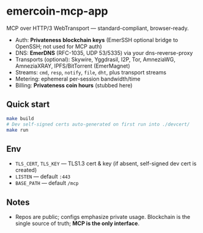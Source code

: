# emercoin-mcp-app

MCP over HTTP/3 WebTransport — standard-compliant, browser-ready.

- Auth: **Privateness blockchain keys** (EmerSSH optional bridge to OpenSSH; not used for MCP auth)
- DNS: **EmerDNS** (RFC-1035, UDP 53/5335) via your dns-reverse-proxy
- Transports (optional): Skywire, Yggdrasil, I2P, Tor, AmneziaWG, AmneziaXRAY, IPFS/BitTorrent (EmerMagnet)
- Streams: `cmd`, `resp`, `notify`, `file`, `dht`, plus transport streams
- Metering: ephemeral per-session bandwidth/time
- Billing: **Privateness coin hours** (stubbed here)

## Quick start
```bash
make build
# Dev self-signed certs auto-generated on first run into ./devcert/
make run
```

## Env
- `TLS_CERT`, `TLS_KEY` — TLS1.3 cert & key (if absent, self-signed dev cert is created)
- `LISTEN` — default `:443`
- `BASE_PATH` — default `/mcp`

## Notes
- Repos are public; configs emphasize private usage. Blockchain is the single source of truth; **MCP is the only interface**.

